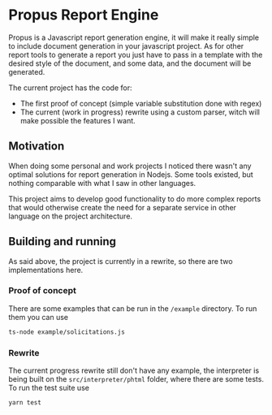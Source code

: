# Propus Report Engine

Propus is a Javascript report generation engine, it will make it really simple to include document generation in your javascript project.
As for other report tools to generate a report you just have to pass in a template with the desired style of the
document, and some data, and the document will be generated.

The current project has the code for:

- The first proof of concept (simple variable substitution done with regex)
- The current (work in progress) rewrite using a custom parser, witch will make possible the features I want.

## Motivation

When doing some personal and work projects I noticed there wasn't any optimal solutions for report generation in Nodejs. Some tools existed, but nothing comparable with what I saw in other languages.

This project aims to develop good functionality to do more complex reports that would otherwise create the need for a separate service in other language on the project architecture.

## Building and running

As said above, the project is currently in a rewrite, so there are two implementations here.

### Proof of concept

There are some examples that can be run in the `/example` directory. To run them you can use

```bash
ts-node example/solicitations.js
```

### Rewrite

The current progress rewrite still don't have any example, the interpreter is being built on the
`src/interpreter/phtml` folder, where there are some tests. To run the test suite use

```bash
yarn test
```
